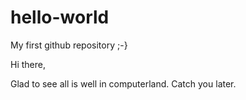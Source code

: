 # hello-world
My first github repository ;-}

Hi there,

Glad to see all is well in computerland.
Catch you later.
